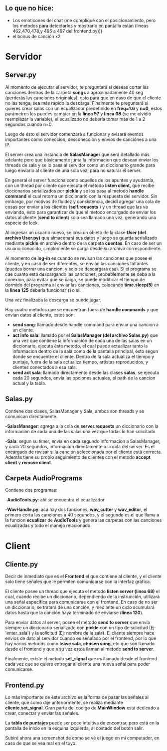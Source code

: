 Lo que no hice:
- 

- Los emoticones del chat (me compliqué con el posicionamiento, pero los metodos para detectarlos y mostrarlo en pantalla están (lineas 462,470,478,y 495 a 497 del frontend.py)))
- el bonus de canción x2


Servidor
=
Server.py
-
Al momento de ejecutar el servidor, te preguntará si deseas cortar las canciones dentros de la carpeta **songs** a aproximadamente 40 seg (perderás las canciones originales), esto para que en caso de que el cliente no las tenga, sea más rápido la descarga. Finalmente te preguntará si quieres crear salas con un ecualizador predefinido en **freq=1.6** y **n=0**, estos parámetros los puedes cambiar en la **linea 57** y **linea 68** (se me olvidió reemplazar la variable), el ecualizado no debería tomar más de 1 a 2 segundos cuando n=0.

Luego de ésto el servidor comenzará a funcionar y avisará eventos importantes como coneccion, desconección y envios de canciónes a una IP.

El server crea una instancia de **SalasManager** que será detallado más adelante pero que básicamente junta la informacion que desean enviar los threads de sala y se lo pasa al servidor como un diccionario grande para luego enviarlo al cliente de una sola vez, para no saturar el server.

En general el server funciona como aquellos de los apuntes y ayudantía, con un thread por cliente que ejecuta  el método **listen client**, que recibe diccionarios serializados por **pickle** y se los pasa al metodo **handle command** el cual retorna un diccionario con la respuesta del servidor. Sin embargo, por motivos de fluidez y consistencia, decidí agregar una cola de cosas por enviar a los clientes (**self.requests** ) y un thread que las va enviando, ésto para garantizar de que el metodo encargado de enviar los datos al cliente (**send to client**) solo sea llamado una vez, generando una especie de lock.

Al ingresar un usuario nuevo, se crea un objeto de la clase **User (del archivo User.py)** que almacenará sus datos y luego se guarda serializado mediante **pickle**
en archivo dentro de la carpeta **cuentas**. En caso de ser un usuario conocido, simplemente se carga desde su archivo correspondiente. 

Al momento de **log-in** es cuando se revisan las canciones que posee el cliente, y en caso de ser diferentes, se envian las canciones faltantes (puedes borrar una cancion, y solo se descargará esa). Si el programa se cae cuanto está descargando las canciones, probablemente se deba a la conexion, para evitar que se caiga, se puede modificar el tiempo de dormido del programa al enviar las canciones, colocando **time.sleep(5)** en la **linea 125** debería funcionar si o si.

Una vez finalizada la descarga se puede jugar.

Hay cuatro metodos que se encuentran fuera de **handle commands** y que envian datos al cliente, estos son:

- **send song**: llamado desde handle command para enviar una cancion a un cliente.
- **act info sala**: llamado por el **SalasManager (del archivo Salas.py)** que una vez que contiene la información de cada una de las salas en un diccionario, ejecuta éste metodo, el cual puede actualizar tanto la informacion dentro de la sala como de la pantalla principal, ésto segun donde se encuentre el cliente.
Dentro de la sala actualiza el tiempo y puntaje, fuera de la sala actualiza tiempo, artistas reproducidos, y clientes conectados a esa sala.
- **send act sala**: llamado directamente desde las clases **salas**, se ejecuta cada 20 segundos, envía las opciones actuales, el path de la cancion actual y la tabla.

Salas.py
-
Contiene dos clases, SalasManager y Sala, ambos son threads y se comunican directamente.

-**SalasManager**: agrega a la cola de **server.requests** un diccionario con la informacion de cada una de las salas una vez que todas lo han solicitado

-**Sala**: segun su timer, envía en cada segundo informacion a SalasManager, y cada 20 segundos, informacion directamente a la cola del server. Es el encargado de revisar si la canción seleccionada por el cliente está correcta. Además tiene su propio seguimiento de clientes con el metodo **accept client** y **remove client**.

Carpeta AudioPrograms
-
Contiene dos programas:

-**AudioTools.py**: ahí se encuentra el ecualizador

-**WavHandle.py**: acá hay dos funciones, **wav_cutter** y **wav_editor**, el primero corta las canciones a 40 segundos, y el segundo es el que llama a la funcion **ecualizar** de **AudioTools** y genera las carpetas con las canciones ecualizadas y todo el manejo relacionado.

Client
=
Cliente.py
-
Decir de inmediato que es el **Frontend** el que contiene al cliente, y el cliente solo tiene señales que le permiten comunicarse con la interfaz gráfica.

El cliente posee un thread que ejecuta el metodo **listen server (linea 68)** el cual, cuando recibe un diccionario, dependiendo de la instrucción, utilizará una señal específica para comunicarse con el frontend. En caso de no ser un diccionario, se tratará de una canción, y mediante un ciclo acumulará datos hasta que la canción haya terminado de enviarse (**linea 120**).

Para enviar datos al server, posee el método **send to server** que envía siempre un diccionario serializado con **pickle** con un tipo de solicitud (Ej: 'enter_sala') y la solicitud (Ej: nombre de la sala). El cliente siempre hace envios de dato al servidor cuando es señalado por el frontend, por lo que hay varios metodos como **leave sala**, **chosen song**, etc que son llamado desde el frontend y que a su vez estos llaman al metodo **send to server**.

Finalmente, existe el metodo **set_signal** que es llamado desde el frontend cada vez que se quiere entregar al cliente una nueva señal para poder comunicarse.

Frontend.py
-
Lo más importante de éste archivo es la forma de pasar las señales al cliente, que como dije anteriormente, se realiza mediante **cliente.set_signal**. Gran parte del codigo de **MainWindow** está dedicado a crear, conectar y enviar las señales.

La **tabla de puntajes** puede ser poco intuitiva de encontrar, pero está en la pantalla de inicio en la esquina izquierda, al costado del botón salir.

Subiré ahora una screenshot de como se vé el juego en mi computador, en caso de que se vea mal en el tuyo.

